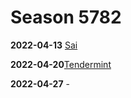 # Season 5782
**2022-04-13** [Sai](https://github.com/trailofbits/publications/blob/master/reviews/sai.pdf)

**2022-04-20**[Tendermint](https://jepsen.io/analyses/tendermint-0-10-2)

**2022-04-27** - 

